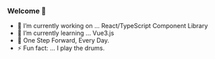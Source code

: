 ### Welcome 👋

- 🔭 I’m currently working on ... React/TypeScript Component Library
- 🌱 I’m currently learning ... Vue3.js
- 💬 One Step Forward, Every Day.
- ⚡ Fun fact: ... I play the drums.
<!--
**smkdev07/smkdev07** is a ✨ _special_ ✨ repository because its `README.md` (this file) appears on your GitHub profile.

Here are some ideas to get you started:

- 🔭 I’m currently working on ...
- 🌱 I’m currently learning ...
- 👯 I’m looking to collaborate on ...
- 🤔 I’m looking for help with ...
- 💬 Ask me about ...
- 📫 How to reach me: ...
- 😄 Pronouns: ...
- ⚡ Fun fact: ...
-->
